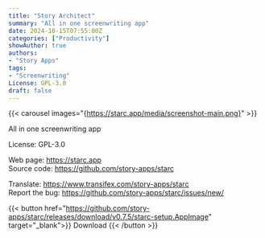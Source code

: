 ```yaml
---
title: "Story Architect"
summary: "All in one screenwriting app"
date: 2024-10-15T07:55:00Z
categories: ["Productivity"]
showAuthor: true
authors:
- "Story Apps"
tags: 
- "Screenwriting"
License: GPL-3.0
draft: false
---
```


{{< carousel images="{https://starc.app/media/screenshot-main.png}" >}}

All in one screenwriting app

License: GPL-3.0

Web page: <https://starc.app>  
Source code: <https://github.com/story-apps/starc>

Translate: <https://www.transifex.com/story-apps/starc>  
Report the bug: <https://github.com/story-apps/starc/issues/new/>  

{{< button href="https://github.com/story-apps/starc/releases/download/v0.7.5/starc-setup.AppImage" target="_blank">}}
Download
{{< /button >}}